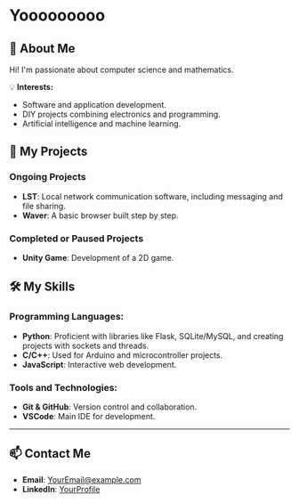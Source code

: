 # Yooooooooo

## 🚀 About Me
Hi! I'm passionate about computer science and mathematics.

💡 **Interests:**
- Software and application development.
- DIY projects combining electronics and programming.
- Artificial intelligence and machine learning.

## 📂 My Projects

### Ongoing Projects
- **LST**: Local network communication software, including messaging and file sharing.
- **Waver**: A basic browser built step by step.

### Completed or Paused Projects
- **Unity Game**: Development of a 2D game.


## 🛠️ My Skills

### Programming Languages:
- **Python**: Proficient with libraries like Flask, SQLite/MySQL, and creating projects with sockets and threads.
- **C/C++**: Used for Arduino and microcontroller projects.
- **JavaScript**: Interactive web development.

### Tools and Technologies:
- **Git & GitHub**: Version control and collaboration.
- **VSCode**: Main IDE for development.

---


## 📫 Contact Me

- **Email**: [YourEmail@example.com](mailto:YourEmail@example.com)
- **LinkedIn**: [YourProfile](https://www.linkedin.com)

